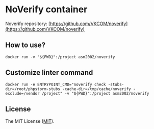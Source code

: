 # NoVerify container

Noverify repository: [https://github.com/VKCOM/noverify](https://github.com/VKCOM/noverify)

## How to use?

```
docker run -v "${PWD}":/project asm2002/noverify
```

## Customize linter command

```
docker run -e ENTRYPOINT_CMD="noverify check -stubs-dir=/root/phpstorm-stubs -cache-dir=/tmp/cache/noverify -exclude=/vendor /project" -v "${PWD}":/project asm2002/noverify
```

## License

The MIT License ([MIT](LICENSE.md)).


